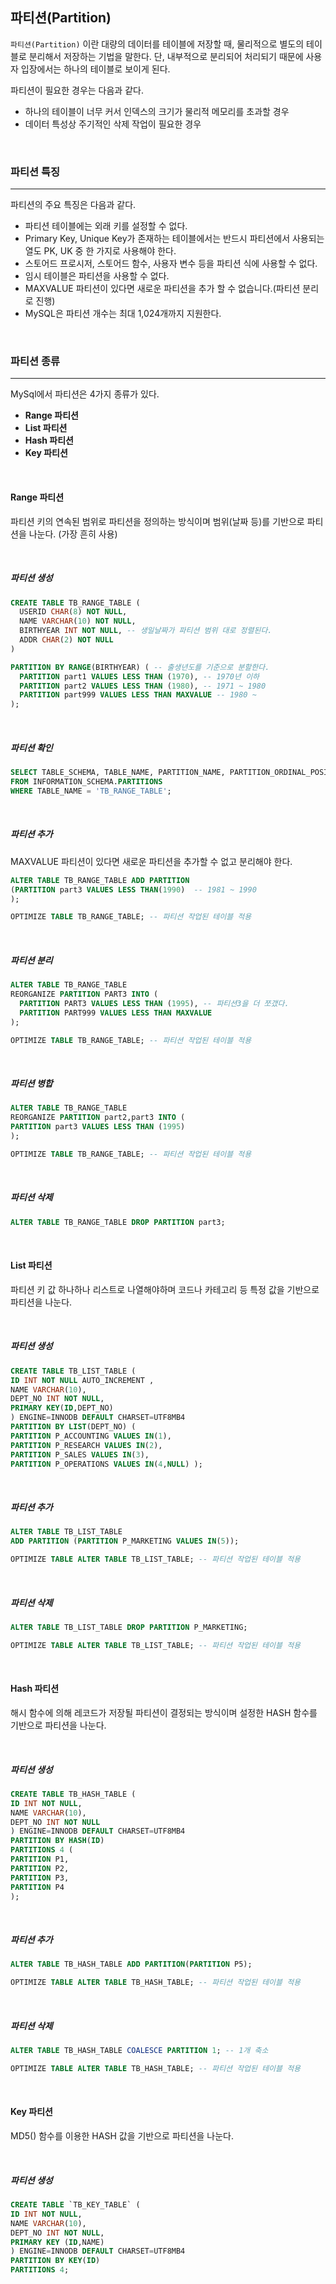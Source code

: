 ## 파티션(Partition)

`파티션(Partition)` 이란 대량의 데이터를 테이블에 저장할 때, 물리적으로 별도의 테이블로 분리해서 저장하는 기법을 말한다.
단, 내부적으로 분리되어 처리되기 때문에 사용자 입장에서는 하나의 테이블로 보이게 된다.

파티션이 필요한 경우는 다음과 같다.
- 하나의 테이블이 너무 커서 인덱스의 크기가 물리적 메모리를 초과할 경우
- 데이터 특성상 주기적인 삭제 작업이 필요한 경우

<br>

### 파티션 특징
---

파티션의 주요 특징은 다음과 같다.

- 파티션 테이블에는 외래 키를 설정할 수 없다.
- Primary Key, Unique Key가 존재하는 테이블에서는 반드시 파티션에서 사용되는 열도 PK, UK 중 한 가지로 사용해야 한다.
- 스토어드 프로시저, 스토어드 함수, 사용자 변수 등을 파티션 식에 사용할 수 없다.
- 임시 테이블은 파티션을 사용할 수 없다.
- MAXVALUE 파티션이 있다면 새로운 파티션을 추가 할 수 없습니다.(파티션 분리로 진행)
- MySQL은 파티션 개수는 최대 1,024개까지 지원한다.


<br>

### 파티션 종류
---

MySql에서 파티션은 4가지 종류가 있다.

- <strong>Range 파티션</strong> 
- <strong>List 파티션</strong> 
- <strong>Hash 파티션</strong> 
- <strong>Key 파티션</strong> 

<br>

#### Range 파티션

파티션 키의 연속된 범위로 파티션을 정의하는 방식이며 범위(날짜 등)를 기반으로 파티션을 나눈다. (가장 흔히 사용)

<br>

##### 파티션 생성

```sql
CREATE TABLE TB_RANGE_TABLE (
  USERID CHAR(8) NOT NULL,
  NAME VARCHAR(10) NOT NULL,
  BIRTHYEAR INT NOT NULL, -- 생일날짜가 파티션 범위 대로 정렬된다.
  ADDR CHAR(2) NOT NULL
)

PARTITION BY RANGE(BIRTHYEAR) ( -- 출생년도를 기준으로 분할한다.
  PARTITION part1 VALUES LESS THAN (1970), -- 1970년 이하
  PARTITION part2 VALUES LESS THAN (1980), -- 1971 ~ 1980
  PARTITION part999 VALUES LESS THAN MAXVALUE -- 1980 ~
);
```

<br>

##### 파티션 확인

```sql
SELECT TABLE_SCHEMA, TABLE_NAME, PARTITION_NAME, PARTITION_ORDINAL_POSITION, TABLE_ROWS
FROM INFORMATION_SCHEMA.PARTITIONS
WHERE TABLE_NAME = 'TB_RANGE_TABLE';
```

<br>

##### 파티션 추가

MAXVALUE 파티션이 있다면 새로운 파티션을 추가할 수 없고 분리해야 한다.

```sql
ALTER TABLE TB_RANGE_TABLE ADD PARTITION
(PARTITION part3 VALUES LESS THAN(1990)  -- 1981 ~ 1990
);  

OPTIMIZE TABLE TB_RANGE_TABLE; -- 파티션 작업된 테이블 적용
```

<br>

##### 파티션 분리

```sql
ALTER TABLE TB_RANGE_TABLE
REORGANIZE PARTITION PART3 INTO (
  PARTITION PART3 VALUES LESS THAN (1995), -- 파티션3을 더 쪼갰다.
  PARTITION PART999 VALUES LESS THAN MAXVALUE
);

OPTIMIZE TABLE TB_RANGE_TABLE; -- 파티션 작업된 테이블 적용
```

<br>

##### 파티션 병합

```sql
ALTER TABLE TB_RANGE_TABLE
REORGANIZE PARTITION part2,part3 INTO (
PARTITION part3 VALUES LESS THAN (1995) 
);

OPTIMIZE TABLE TB_RANGE_TABLE; -- 파티션 작업된 테이블 적용
```

<br>

##### 파티션 삭제

```sql
ALTER TABLE TB_RANGE_TABLE DROP PARTITION part3;
```

<br>

#### List 파티션

파티션 키 값 하나하나 리스트로 나열해야하며 코드나 카테고리 등 특정 값을 기반으로 파티션을 나눈다.

<br>

##### 파티션 생성

```sql
CREATE TABLE TB_LIST_TABLE (
ID INT NOT NULL AUTO_INCREMENT ,
NAME VARCHAR(10),
DEPT_NO INT NOT NULL,
PRIMARY KEY(ID,DEPT_NO)
) ENGINE=INNODB DEFAULT CHARSET=UTF8MB4
PARTITION BY LIST(DEPT_NO) (
PARTITION P_ACCOUNTING VALUES IN(1),
PARTITION P_RESEARCH VALUES IN(2),
PARTITION P_SALES VALUES IN(3),
PARTITION P_OPERATIONS VALUES IN(4,NULL) );
```

<br>

##### 파티션 추가

```sql
ALTER TABLE TB_LIST_TABLE 
ADD PARTITION (PARTITION P_MARKETING VALUES IN(5));

OPTIMIZE TABLE ALTER TABLE TB_LIST_TABLE; -- 파티션 작업된 테이블 적용
```

<br>

##### 파티션 삭제

```sql
ALTER TABLE TB_LIST_TABLE DROP PARTITION P_MARKETING;

OPTIMIZE TABLE ALTER TABLE TB_LIST_TABLE; -- 파티션 작업된 테이블 적용
```

<br>

#### Hash 파티션

해시 함수에 의해 레코드가 저장될 파티션이 결정되는 방식이며 설정한 HASH 함수를 기반으로 파티션을 나눈다.

<br>

##### 파티션 생성

```sql
CREATE TABLE TB_HASH_TABLE (
ID INT NOT NULL,
NAME VARCHAR(10),
DEPT_NO INT NOT NULL
) ENGINE=INNODB DEFAULT CHARSET=UTF8MB4
PARTITION BY HASH(ID)
PARTITIONS 4 (
PARTITION P1,
PARTITION P2,
PARTITION P3,
PARTITION P4
);
```

<br>

##### 파티션 추가

```sql
ALTER TABLE TB_HASH_TABLE ADD PARTITION(PARTITION P5);

OPTIMIZE TABLE ALTER TABLE TB_HASH_TABLE; -- 파티션 작업된 테이블 적용
```

<br>

##### 파티션 삭제

```sql
ALTER TABLE TB_HASH_TABLE COALESCE PARTITION 1; -- 1개 축소

OPTIMIZE TABLE ALTER TABLE TB_HASH_TABLE; -- 파티션 작업된 테이블 적용
```

<br>

#### Key 파티션

MD5() 함수를 이용한 HASH 값을 기반으로 파티션을 나눈다.

<br>

##### 파티션 생성 

```sql
CREATE TABLE `TB_KEY_TABLE` (
ID INT NOT NULL,
NAME VARCHAR(10),
DEPT_NO INT NOT NULL,
PRIMARY KEY (ID,NAME)
) ENGINE=INNODB DEFAULT CHARSET=UTF8MB4
PARTITION BY KEY(ID)
PARTITIONS 4;
```
